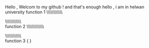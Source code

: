 Hello , Welcom to my github ! and that's enough 
hello  , i am in helwan university 
function 1 
\\\\\\\\\\\\\\\\\\\\\\\\



\\\\\\\\\\\\\\\\\\\\\\\\\
function 2
\\\\\\\\\\\\\\\\\\\\\\\\\

\\\\\\\\\\\\\\\\\\\\\\\\\
function  3 {
}
